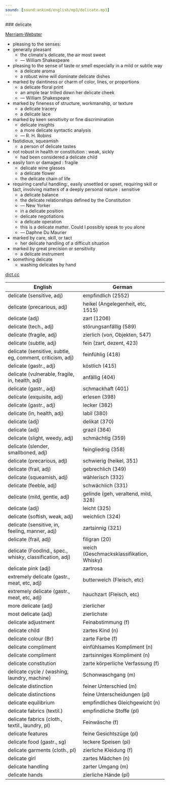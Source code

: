 ```yaml
---
sound: [sound:ankimd/english/mp3/delicate.mp3]
---
```


\### delicate

[Merriam-Webster](https://www.merriam-webster.com/dictionary/delicate)

- pleasing to the senses:
- generally pleasant
    - the climate's delicate, the air most sweet
    - — William Shakespeare
- pleasing to the sense of taste or smell especially in a mild or subtle way
    - a delicate aroma
    - a robust wine will dominate delicate dishes
- marked by daintiness or charm of color, lines, or proportions
    - a delicate floral print
    - an ample tear trilled down her delicate cheek
    - — William Shakespeare
- marked by fineness of structure, workmanship, or texture
    - a delicate tracery
    - a delicate lace
- marked by keen sensitivity or fine discrimination
    - delicate insights
    - a more delicate syntactic analysis
    - — R. H. Robins
- fastidious, squeamish
    - a person of delicate tastes
- not robust in health or constitution : weak, sickly
    - had been considered a delicate child
- easily torn or damaged : fragile
    - delicate wine glasses
    - a delicate flower
    - the delicate chain of life
- requiring careful handling:, easily unsettled or upset, requiring skill or tact, involving matters of a deeply personal nature : sensitive
    - a delicate balance
    - the delicate relationships defined by the Constitution
    - — New Yorker
    - in a delicate position
    - delicate negotiations
    - a delicate operation
    - this is a delicate matter. Could I possibly speak to you alone
    - — Daphne Du Maurier
- marked by care, skill, or tact
    - her delicate handling of a difficult situation
- marked by great precision or sensitivity
    - a delicate instrument
- something delicate
    - washing delicates by hand

[dict.cc](https://www.dict.cc/delicate)

| English        | German       |
| -------------- | ------------ |
| delicate (sensitive, adj) | empfindlich (2552) |
| delicate (precarious, adj) | heikel (Angelegenheit, etc, 1515) |
| delicate (adj) | zart (1206) |
| delicate (tech., adj) | störungsanfällig (589) |
| delicate (fragile, adj) | zierlich (von, Objekten, 547) |
| delicate (subtle, adj) | fein (zart, dezent, 423) |
| delicate (sensitive, subtle, eg, comment, criticism, adj) | feinfühlig (418) |
| delicate (gastr., adj) | köstlich (415) |
| delicate (vulnerable, fragile, in, health, adj) | anfällig (404) |
| delicate (gastr., adj) | schmackhaft (401) |
| delicate (exquisite, adj) | erlesen (398) |
| delicate (gastr., adj) | lecker (382) |
| delicate (in, health, adj) | labil (380) |
| delicate (adj) | delikat (370) |
| delicate (adj) | grazil (364) |
| delicate (slight, weedy, adj) | schmächtig (359) |
| delicate (slender, smallboned, adj) | feingliedrig (358) |
| delicate (precarious, adj) | schwierig (heikel, 351) |
| delicate (frail, adj) | gebrechlich (349) |
| delicate (squeamish, adj) | wählerisch (332) |
| delicate (feeble, adj) | schwächlich (331) |
| delicate (mild, gentle, adj) | gelinde (geh, veraltend, mild, 328) |
| delicate (adj) | leicht (325) |
| delicate (softish, weak, adj) | weichlich (324) |
| delicate (sensitive, in, feeling, manner, adj) | zartsinnig (321) |
| delicate (frail, adj) | filigran (20) |
| delicate (FoodInd., spec., whisky, classification, adj) | weich (Geschmacksklassifikation, Whisky) |
| delicate pink (adj) | zartrosa |
| extremely delicate (gastr., meat, etc, adj) | butterweich (Fleisch, etc) |
| extremely delicate (gastr., meat, etc, adj) | hauchzart (Fleisch, etc) |
| more delicate (adj) | zierlicher |
| most delicate (adj) | zierlichste |
| delicate adjustment | Feinabstimmung (f) |
| delicate child | zartes Kind (n) |
| delicate colour (Br) | zarte Farbe (f) |
| delicate compliment | einfühlsames Kompliment (n) |
| delicate compliment | zartsinniges Kompliment (n) |
| delicate constitution | zarte körperliche Verfassung (f) |
| delicate cycle / (washing, laundry, machine) | Schonwaschgang (m) |
| delicate distinction | feiner Unterschied (m) |
| delicate distinctions | feine Unterscheidungen (pl) |
| delicate equilibrium | empfindliches Gleichgewicht (n) |
| delicate fabrics (textil.) | empfindliche Stoffe (pl) |
| delicate fabrics (cloth., textil., laundry, pl) | Feinwäsche (f) |
| delicate features | feine Gesichtszüge (pl) |
| delicate food (gastr., sg) | leckere Speisen (pl) |
| delicate garments (cloth., pl) | zierliche Kleidung (f) |
| delicate girl | zartes Mädchen (n) |
| delicate handling | zarter Umgang (m) |
| delicate hands | zierliche Hände (pl) |
